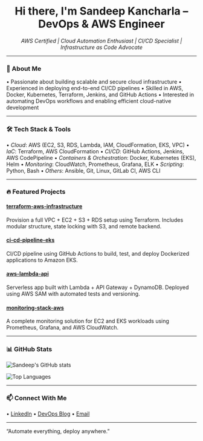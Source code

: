 <h1 align="center">Hi there, I'm Sandeep Kancharla – DevOps & AWS Engineer</h1>

<p align="center">
  <em>AWS Certified | Cloud Automation Enthusiast | CI/CD Specialist | Infrastructure as Code Advocate</em>
</p>

---

### 🚀 About Me

•⁠  ⁠Passionate about building scalable and secure cloud infrastructure
•⁠  ⁠Experienced in deploying end-to-end CI/CD pipelines
•⁠  ⁠Skilled in AWS, Docker, Kubernetes, Terraform, Jenkins, and GitHub Actions
•⁠  ⁠Interested in automating DevOps workflows and enabling efficient cloud-native development

---

### 🛠️ Tech Stack & Tools

•⁠  ⁠*Cloud*: AWS (EC2, S3, RDS, Lambda, IAM, CloudFormation, EKS, VPC)
•⁠  ⁠*IaC*: Terraform, AWS CloudFormation
•⁠  ⁠*CI/CD*: GitHub Actions, Jenkins, AWS CodePipeline
•⁠  ⁠*Containers & Orchestration*: Docker, Kubernetes (EKS), Helm
•⁠  ⁠*Monitoring*: CloudWatch, Prometheus, Grafana, ELK
•⁠  ⁠*Scripting*: Python, Bash
•⁠  ⁠*Others*: Ansible, Git, Linux, GitLab CI, AWS CLI

---

### 🔥 Featured Projects

#### [terraform-aws-infrastructure](https://github.com/yourusername/terraform-aws-infrastructure)
Provision a full VPC + EC2 + S3 + RDS setup using Terraform. Includes modular structure, state locking with S3, and remote backend.

#### [ci-cd-pipeline-eks](https://github.com/yourusername/ci-cd-pipeline-eks)
CI/CD pipeline using GitHub Actions to build, test, and deploy Dockerized applications to Amazon EKS.

#### [aws-lambda-api](https://github.com/yourusername/aws-lambda-api)
Serverless app built with Lambda + API Gateway + DynamoDB. Deployed using AWS SAM with automated tests and versioning.

#### [monitoring-stack-aws](https://github.com/yourusername/monitoring-stack-aws)
A complete monitoring solution for EC2 and EKS workloads using Prometheus, Grafana, and AWS CloudWatch.

---

### 📊 GitHub Stats

![Sandeep's GitHub stats](https://github-readme-stats.vercel.app/api?username=yourusername&show_icons=true&theme=radical)

![Top Languages](https://github-readme-stats.vercel.app/api/top-langs/?username=yourusername&layout=compact)

---

### 📫 Connect With Me

•⁠  ⁠[LinkedIn](https://linkedin.com/in/yourusername)
•⁠  ⁠[DevOps Blog](https://yourblog.com)
•⁠  ⁠[Email](mailto:yourname@example.com)

---

“Automate everything, deploy anywhere.”
